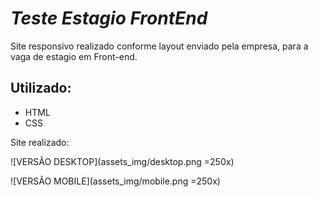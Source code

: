 
# *Teste Estagio FrontEnd*
 
Site responsivo realizado conforme layout enviado pela empresa, para a vaga de estagio em Front-end.

## Utilizado:
* HTML
* CSS


Site realizado: 


![VERSÃO DESKTOP](assets_img/desktop.png =250x) 

![VERSÃO MOBILE](assets_img/mobile.png =250x)
